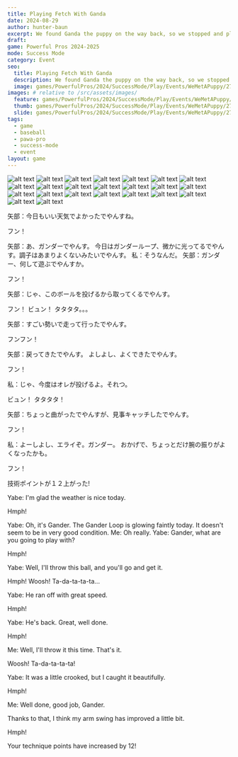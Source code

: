 ```yaml
---
title: Playing Fetch With Ganda
date: 2024-08-29
author: hunter-baun
excerpt: We found Ganda the puppy on the way back, so we stopped and played fetch for a bit
draft: 
game: Powerful Pros 2024-2025
mode: Success Mode
category: Event
seo:
  title: Playing Fetch With Ganda
  description: We found Ganda the puppy on the way back, so we stopped and played fetch for a bit
  image: games/PowerfulPros/2024/SuccessMode/Play/Events/WeMetAPuppy/27.png
images: # relative to /src/assets/images/
  feature: games/PowerfulPros/2024/SuccessMode/Play/Events/WeMetAPuppy/27.png
  thumb: games/PowerfulPros/2024/SuccessMode/Play/Events/WeMetAPuppy/27.png
  slide: games/PowerfulPros/2024/SuccessMode/Play/Events/WeMetAPuppy/27.png
tags:
  - game
  - baseball
  - pawa-pro
  - success-mode
  - event
layout: game
---
```



![alt text](/assets/images/games/PowerfulPros/2024/SuccessMode/Play/Events/FetchWithGanda/1.png) 
![alt text](/assets/images/games/PowerfulPros/2024/SuccessMode/Play/Events/FetchWithGanda/2.png) 
![alt text](/assets/images/games/PowerfulPros/2024/SuccessMode/Play/Events/FetchWithGanda/3.png) 
![alt text](/assets/images/games/PowerfulPros/2024/SuccessMode/Play/Events/FetchWithGanda/4.png) 
![alt text](/assets/images/games/PowerfulPros/2024/SuccessMode/Play/Events/FetchWithGanda/5.png) 
![alt text](/assets/images/games/PowerfulPros/2024/SuccessMode/Play/Events/FetchWithGanda/6.png) 
![alt text](/assets/images/games/PowerfulPros/2024/SuccessMode/Play/Events/FetchWithGanda/7.png) 
![alt text](/assets/images/games/PowerfulPros/2024/SuccessMode/Play/Events/FetchWithGanda/8.png) 
![alt text](/assets/images/games/PowerfulPros/2024/SuccessMode/Play/Events/FetchWithGanda/9.png) 
![alt text](/assets/images/games/PowerfulPros/2024/SuccessMode/Play/Events/FetchWithGanda/10.png) 
![alt text](/assets/images/games/PowerfulPros/2024/SuccessMode/Play/Events/FetchWithGanda/11.png) 
![alt text](/assets/images/games/PowerfulPros/2024/SuccessMode/Play/Events/FetchWithGanda/12.png) 
![alt text](/assets/images/games/PowerfulPros/2024/SuccessMode/Play/Events/FetchWithGanda/13.png) 
![alt text](/assets/images/games/PowerfulPros/2024/SuccessMode/Play/Events/FetchWithGanda/14.png) 
![alt text](/assets/images/games/PowerfulPros/2024/SuccessMode/Play/Events/FetchWithGanda/15.png) 
![alt text](/assets/images/games/PowerfulPros/2024/SuccessMode/Play/Events/FetchWithGanda/16.png) 
![alt text](/assets/images/games/PowerfulPros/2024/SuccessMode/Play/Events/FetchWithGanda/17.png) 
![alt text](/assets/images/games/PowerfulPros/2024/SuccessMode/Play/Events/FetchWithGanda/18.png) 
![alt text](/assets/images/games/PowerfulPros/2024/SuccessMode/Play/Events/FetchWithGanda/19.png) 
![alt text](/assets/images/games/PowerfulPros/2024/SuccessMode/Play/Events/FetchWithGanda/20.png) 
![alt text](/assets/images/games/PowerfulPros/2024/SuccessMode/Play/Events/FetchWithGanda/21.png) 
![alt text](/assets/images/games/PowerfulPros/2024/SuccessMode/Play/Events/FetchWithGanda/22.png) 
![alt text](/assets/images/games/PowerfulPros/2024/SuccessMode/Play/Events/FetchWithGanda/23.png)

矢部：今日もいい天気でよかったでやんすね。

フン！

矢部：あ、ガンダーでやんす。
今日はガンダーループ、微かに光ってるでやんす。調子はあまりよくないみたいでやんす。
私：そうなんだ。
矢部：ガンダー、何して遊ぶでやんすか。

フン！

矢部：じゃ、このボールを投げるから取ってくるでやんす。

フン！
ビュン！
タタタタ。。。

矢部：すごい勢いで走って行ったでやんす。

フンフン！

矢部：戻ってきたでやんす。
よしよし、よくできたでやんす。

フン！

私：じゃ、今度はオレが投げるよ。それつ。

ビュン！
タタタタ！

矢部：ちょっと曲がったでやんすが、見事キャッチしたでやんす。

フン！

私：よーしよし、エライぞ。ガンダー。
おかげで、ちょっとだけ腕の振りがよくなったかも。

フン！

技術ポイントが１２上がった!

Yabe: I'm glad the weather is nice today.

Hmph!

Yabe: Oh, it's Gander.
The Gander Loop is glowing faintly today. It doesn't seem to be in very good condition.
Me: Oh really.
Yabe: Gander, what are you going to play with?

Hmph!

Yabe: Well, I'll throw this ball, and you'll go and get it.

Hmph!
Woosh!
Ta-da-ta-ta-ta...

Yabe: He ran off with great speed.

Hmph!

Yabe: He's back.
Great, well done.

Hmph!

Me: Well, I'll throw it this time. That's it.

Woosh!
Ta-da-ta-ta-ta!

Yabe: It was a little crooked, but I caught it beautifully.

Hmph!

Me: Well done, good job, Gander.

Thanks to that, I think my arm swing has improved a little bit.

Hmph!

Your technique points have increased by 12!
